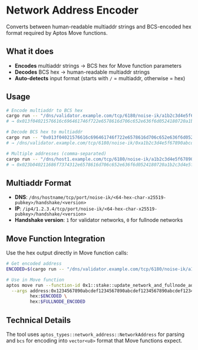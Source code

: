 # Network Address Encoder

Converts between human-readable multiaddr strings and BCS-encoded hex format required by Aptos Move functions.

## What it does

- **Encodes** multiaddr strings → BCS hex for Move function parameters
- **Decodes** BCS hex → human-readable multiaddr strings  
- **Auto-detects** input format (starts with `/` = multiaddr, otherwise = hex)

## Usage

```bash
# Encode multiaddr to BCS hex
cargo run -- "/dns/validator.example.com/tcp/6180/noise-ik/a1b2c3d4e5f67890abcdef1234567890abcdef1234567890abcdef1234567890/handshake/1"
# → 0x013f04021576616c696461746f722e6578616d706c652e636f6d0524180720a1b2c3d4e5f67890abcdef1234567890abcdef1234567890abcdef12345678900801

# Decode BCS hex to multiaddr
cargo run -- "0x013f04021576616c696461746f722e6578616d706c652e636f6d0524180720a1b2c3d4e5f67890abcdef1234567890abcdef1234567890abcdef12345678900801"
# → /dns/validator.example.com/tcp/6180/noise-ik/0xa1b2c3d4e5f67890abcdef1234567890abcdef1234567890abcdef1234567890/handshake/1

# Multiple addresses (comma-separated)
cargo run -- "/dns/host1.example.com/tcp/6180/noise-ik/a1b2c3d4e5f67890abcdef1234567890abcdef1234567890abcdef1234567890/handshake/1,/dns/host2.example.com/tcp/6182/noise-ik/b2c3d4e5f67890abcdef1234567890abcdef1234567890abcdef1234567890a1/handshake/0"
# → 0x023b040211686f7374312e6578616d706c652e636f6d0524180720a1b2c3d4e5f67890abcdef1234567890abcdef1234567890abcdef123456789008013b040211686f7374322e6578616d706c652e636f6d0526180720b2c3d4e5f67890abcdef1234567890abcdef1234567890abcdef1234567890a10800
```

## Multiaddr Format

- **DNS**: `/dns/hostname/tcp/port/noise-ik/<64-hex-char-x25519-pubkey>/handshake/<version>`
- **IP**: `/ip4/1.2.3.4/tcp/port/noise-ik/<64-hex-char-x25519-pubkey>/handshake/<version>`
- **Handshake version**: `1` for validator networks, `0` for fullnode networks

## Move Function Integration

Use the hex output directly in Move function calls:

```bash
# Get encoded address
ENCODED=$(cargo run -- "/dns/validator.example.com/tcp/6180/noise-ik/a1b2c3d4e5f67890abcdef1234567890abcdef1234567890abcdef1234567890/handshake/1")

# Use in Move function
aptos move run --function-id 0x1::stake::update_network_and_fullnode_addresses \
  --args address:0x1234567890abcdef1234567890abcdef1234567890abcdef1234567890abcdef \
         hex:$ENCODED \
         hex:$FULLNODE_ENCODED
```

## Technical Details

The tool uses `aptos_types::network_address::NetworkAddress` for parsing and `bcs` for encoding into `vector<u8>` format that Move functions expect.